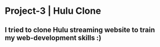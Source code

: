 # Project-3 | Hulu Clone
## I tried to clone Hulu streaming website to train my web-development skills :)
